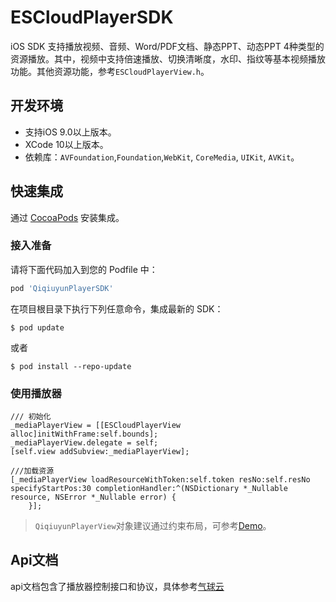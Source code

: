 # ESCloudPlayerSDK

iOS SDK 支持播放视频、音频、Word/PDF文档、静态PPT、动态PPT 4种类型的资源播放。其中，视频中支持倍速播放、切换清晰度，水印、指纹等基本视频播放功能。其他资源功能，参考`ESCloudPlayerView.h`。

## 开发环境
- 支持iOS 9.0以上版本。
- XCode 10以上版本。
- 依赖库：`AVFoundation`,`Foundation`,`WebKit`, `CoreMedia`, `UIKit`, `AVKit`。

## 快速集成
通过 [CocoaPods](https://cocoapods.org/) 安装集成。
### 接入准备
请将下面代码加入到您的 Podfile 中：
```ruby
pod 'QiqiuyunPlayerSDK'
```

在项目根目录下执行下列任意命令，集成最新的 SDK：
```shell
$ pod update
```
或者

```shell
$ pod install --repo-update
```
### 使用播放器

```objc
/// 初始化
_mediaPlayerView = [[ESCloudPlayerView alloc]initWithFrame:self.bounds];
_mediaPlayerView.delegate = self;
[self.view addSubview:_mediaPlayerView];

///加载资源
[_mediaPlayerView loadResourceWithToken:self.token resNo:self.resNo specifyStartPos:30 completionHandler:^(NSDictionary *_Nullable resource, NSError *_Nullable error) {
    }];
```
> `QiqiuyunPlayerView`对象建议通过约束布局，可参考[Demo](https://github.com/codeages/cloud-player-ios-sdk)。

## Api文档
api文档包含了播放器控制接口和协议，具体参考[气球云](http://docs.qiqiuyun.com/v2/resource/play-ios-sdk.html)
